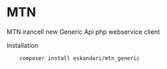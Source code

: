 # MTN
MTN irancell new Generic Api php webservice client

Installation

```
	composer install eskandari/mtn_generic
```

